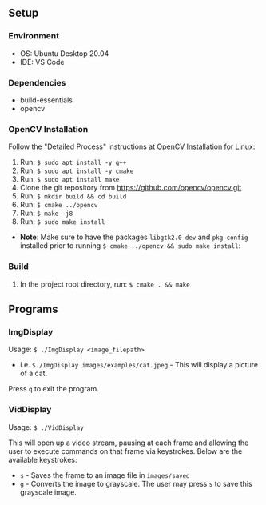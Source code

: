 ## Setup

### Environment

- OS: Ubuntu Desktop 20.04
- IDE: VS Code

### Dependencies

- build-essentials
- opencv

### OpenCV Installation

Follow the "Detailed Process" instructions at [OpenCV Installation for Linux](https://docs.opencv.org/4.5.1/d7/d9f/tutorial_linux_install.html):
1. Run: `$ sudo apt install -y g++`
2. Run: `$ sudo apt install -y cmake`
3. Run: `$ sudo apt install make`
4. Clone the git repository from https://github.com/opencv/opencv.git
5. Run: `$ mkdir build && cd build`
6. Run: `$ cmake ../opencv`
7. Run: `$ make -j8`
8. Run: `$ sudo make install`
- **Note**: Make sure to have the packages `libgtk2.0-dev` and `pkg-config` installed prior to running `$ cmake ../opencv && sudo make install`:

### Build

1. In the project root directory, run: `$ cmake . && make`

## Programs

### ImgDisplay

Usage: `$ ./ImgDisplay <image_filepath>`
- i.e. `$./ImgDisplay images/examples/cat.jpeg` - This will display a picture of a cat.

Press `q` to exit the program.

### VidDisplay

Usage: `$ ./VidDisplay`

This will open up a video stream, pausing at each frame and allowing the user to execute commands on that frame via keystrokes. Below are the available keystrokes:
- `s` - Saves the frame to an image file in `images/saved`
- `g` - Converts the image to grayscale. The user may press `s` to save this grayscale image.
